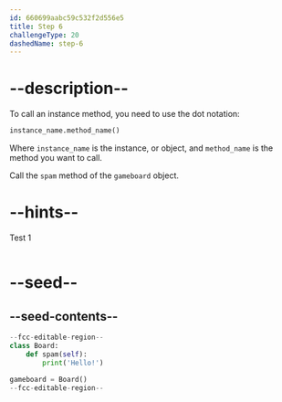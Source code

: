 ```yaml
---
id: 660699aabc59c532f2d556e5
title: Step 6
challengeType: 20
dashedName: step-6
---
```


# --description--

To call an instance method, you need to use the dot notation:

```py
instance_name.method_name()
```

Where `instance_name` is the instance, or object, and `method_name` is the method you want to call.

Call the `spam` method of the `gameboard` object.

# --hints--

Test 1

```js

```

# --seed--

## --seed-contents--

```py
--fcc-editable-region--
class Board:
    def spam(self):
        print('Hello!')
    
gameboard = Board()
--fcc-editable-region--
```
